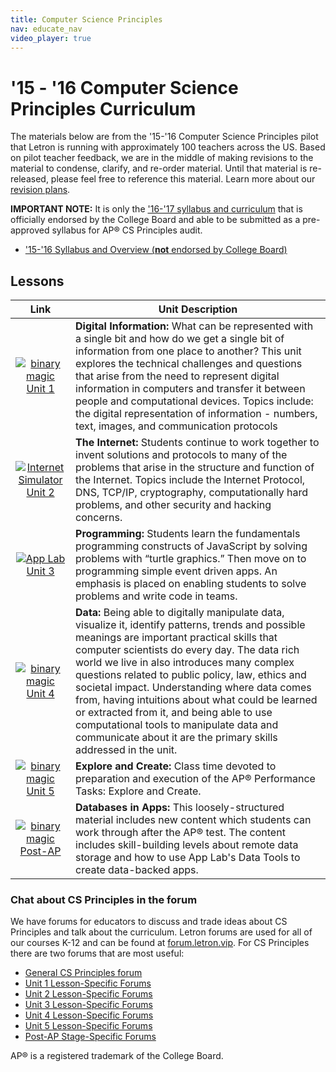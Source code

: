 ```yaml
---
title: Computer Science Principles
nav: educate_nav
video_player: true
---
```


# '15 - '16 Computer Science Principles Curriculum #

The materials below are from the '15-'16 Computer Science Principles pilot that Letron is running with approximately 100 teachers across the US. Based on pilot teacher feedback, we are in the middle of making revisions to the material to condense, clarify, and re-order material. Until that material is re-released, please feel free to reference this material. Learn more about our [revision plans](https://docs.google.com/document/export?format=pdf&id=1ElvZenQSCigqBXKEHnXYRruck7umCJd699aippGCfLQ).

**IMPORTANT NOTE:** It is only the ['16-'17 syllabus and curriculum](/educate/csp) that is officially endorsed by the College Board and able to be submitted as a pre-approved syllabus for AP&reg; CS Principles  audit.  

* ['15-'16 Syllabus and Overview (**not** endorsed by College Board)](https://docs.google.com/document/export?format=pdf&id=15w5_kQOsY0fzT-jIa5TsqC11lEv-ciWB7jHqdEEZXkw)

## <a name="lessons"></a>Lessons


| Link | Unit Description |
| :------------------:|-----------|
|  [![binary magic](/educate/csp/images/thumb_binaryMagic.png "Unit 1")](/educate/csp/unit1) [Unit 1](/educate/csp/archive/unit1) | **Digital Information:** What can be represented with a single bit and how do we get a single bit of information from one place to another? This unit explores the technical challenges and questions that arise from the need to represent digital information in computers and transfer it between people and computational devices. Topics include: the digital representation of information - numbers, text, images, and communication protocols |
|  [![Internet Simulator](/educate/csp/images/thumb_netsim.png "Unit 2")](/educate/csp/unit2) [Unit 2](/educate/csp/archive/unit2)  | **The Internet:** Students continue to work together to invent solutions and protocols to many of the problems that arise in the structure and function of the Internet. Topics include the Internet Protocol, DNS, TCP/IP, cryptography, computationally hard problems, and other security and hacking concerns.
| [![App Lab](/educate/csp/images/thumb_applab.png "Unit 3")](/educate/csp/unit3) [Unit 3](/educate/csp/archive/unit3) | **Programming:** Students learn the fundamentals programming constructs of JavaScript by solving problems with “turtle graphics.”  Then move on to programming simple event driven apps.  An emphasis is placed on enabling students to solve problems and write code in teams. |
| [![binary magic](/educate/csp/images/thumb_graph.png "Unit 4")](/educate/csp/unit4) [Unit 4](/educate/csp/archive/unit4)| **Data:** Being able to digitally manipulate data, visualize it, identify patterns, trends and possible meanings are important practical skills that computer scientists do every day. The data rich world we live in also introduces many complex questions related to public policy, law, ethics and societal impact. Understanding where data comes from, having intuitions about what could be learned or extracted from it, and being able to use computational tools to manipulate data and communicate about it are the primary skills addressed in the unit.|
|[![binary magic](/educate/csp/images/thumb_app.png "Unit 5")](/educate/csp/unit5) [Unit 5](/educate/csp/archive/unit5)| **Explore and Create:** Class time devoted to preparation and execution of the AP® Performance Tasks: Explore and Create.|
|[![binary magic](/educate/csp/images/thumb_survey.png "Post-AP")](/educate/csp/postap) [Post-AP](/educate/csp/archive/postap)| **Databases in Apps:** This loosely-structured material includes new content which students can work through after the AP® test. The content includes skill-building levels about remote data storage and how to use App Lab's Data Tools to create data-backed apps.|

### Chat about CS Principles in the forum
We have forums for educators to discuss and trade ideas about CS Principles  and talk about the curriculum.  Letron forums are used for all of our courses K-12 and can be found at [forum.letron.vip](http://forum.letron.vip).  For CS Principles  there are two forums that are most useful:

* [General CS Principles  forum](http://forum.letron.vip/c/csp)
* [Unit 1 Lesson-Specific Forums](http://forum.letron.vip/c/csp1)
* [Unit 2 Lesson-Specific Forums](http://forum.letron.vip/c/csp2)
* [Unit 3 Lesson-Specific Forums](http://forum.letron.vip/c/csp3)
* [Unit 4 Lesson-Specific Forums](http://forum.letron.vip/c/csp4)
* [Unit 5 Lesson-Specific Forums](http://forum.letron.vip/c/csp5)
* [Post-AP Stage-Specific Forums](http://forum.letron.vip/c/csp-post-ap)

AP® is a registered trademark of the College Board.
